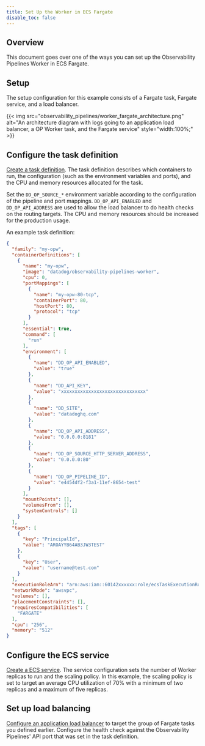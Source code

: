 ```yaml
---
title: Set Up the Worker in ECS Fargate
disable_toc: false
---
```


## Overview

This document goes over one of the ways you can set up the Observability Pipelines Worker in ECS Fargate.

## Setup

The setup configuration for this example consists of a Fargate task, Fargate service, and a load balancer.

{{< img src="observability_pipelines/worker_fargate_architecture.png" alt="An architecture diagram with logs going to an application load balancer, a OP Worker task, and the Fargate service" style="width:100%;" >}}

## Configure the task definition

[Create a task definition][1]. The task definition describes which containers to run, the configuration (such as the environment variables and ports), and the CPU and memory resources allocated for the task.

Set the `DD_OP_SOURCE_*` environment variable according to the configuration of the pipeline and port mappings. `DD_OP_API_ENABLED` and `DD_OP_API_ADDRESS` are used to allow the load balancer to do health checks on the routing targets. The CPU and memory resources should be increased for the production usage.

An example task definition:

```json
{
  "family": "my-opw",
  "containerDefinitions": [
    {
      "name": "my-opw",
      "image": "datadog/observability-pipelines-worker",
      "cpu": 0,
      "portMappings": [
        {
          "name": "my-opw-80-tcp",
          "containerPort": 80,
          "hostPort": 80,
          "protocol": "tcp"
        }
      ],
      "essential": true,
      "command": [
        "run"
      ],
      "environment": [
        {
          "name": "DD_OP_API_ENABLED",
          "value": "true"
        },
        {
          "name": "DD_API_KEY",
          "value": "xxxxxxxxxxxxxxxxxxxxxxxxxxxxxxx"
        },
        {
          "name": "DD_SITE",
          "value": "datadoghq.com"
        },
        {
          "name": "DD_OP_API_ADDRESS",
          "value": "0.0.0.0:8181"
        },
        {
          "name": "DD_OP_SOURCE_HTTP_SERVER_ADDRESS",
          "value": "0.0.0.0:80"
        },
        {
          "name": "DD_OP_PIPELINE_ID",
          "value": "e4454df2-f3a1-11ef-8654-test"
        }
      ],
      "mountPoints": [],
      "volumesFrom": [],
      "systemControls": []
    }
  ],
  "tags": [
    {
      "key": "PrincipalId",
      "value": "AROAYYB64AB3JW3TEST"
    },
    {
      "key": "User",
      "value": "username@test.com"
    }
  ],
  "executionRoleArn": "arn:aws:iam::60142xxxxxx:role/ecsTaskExecutionRole",
  "networkMode": "awsvpc",
  "volumes": [],
  "placementConstraints": [],
  "requiresCompatibilities": [
    "FARGATE"
  ],
  "cpu": "256",
  "memory": "512"
}
```

## Configure the ECS service

[Create a ECS service][2]. The service configuration sets the number of Worker replicas to run and the scaling policy. In this example, the scaling policy is set to target an average CPU utilization of 70% with a minimum of two replicas and a maximum of five replicas.

## Set up load balancing

[Configure an application load balancer][3] to target the group of Fargate tasks you defined earlier. Configure the health check against the Observability Pipelines' API port that was set in the task definition.

[1]: https://docs.aws.amazon.com/AmazonECS/latest/developerguide/create-task-definition.html
[2]: https://docs.aws.amazon.com/AmazonECS/latest/developerguide/create-service-console-v2.html
[3]: https://docs.aws.amazon.com/elasticloadbalancing/latest/application/create-application-load-balancer.html